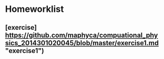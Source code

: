 # Homeworklist
## [exercise] https://github.com/maphyca/compuational_physics_2014301020045/blob/master/exercise1.md "exercise1")
